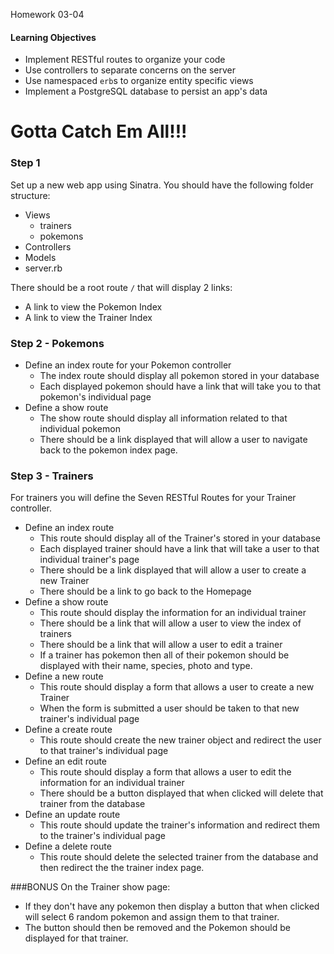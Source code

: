 Homework 03-04

#### Learning Objectives
- Implement RESTful routes to organize your code
- Use controllers to separate concerns on the server
- Use namespaced `erb`s to organize entity specific views
- Implement a PostgreSQL database to persist an app's data

# Gotta Catch Em All!!!

### Step 1
Set up a new web app using Sinatra. You should have the following folder
structure:
- Views
  - trainers
  - pokemons
- Controllers
- Models
- server.rb

There should be a root route `/` that will display 2 links:
- A link to view the Pokemon Index
- A link to view the Trainer Index

### Step 2 - Pokemons
- Define an index route for your Pokemon controller
  - The index route should display all pokemon stored in your database
  - Each displayed pokemon should have a link that will take you to that
  pokemon's individual page
- Define a show route
  - The show route should display all information related to that individual
  pokemon
  - There should be a link displayed that will allow a user to navigate back
  to the pokemon index page.

### Step 3 - Trainers
For trainers you will define the Seven RESTful Routes for your Trainer
controller.
- Define an index route
  - This route should display all of the Trainer's stored in your database
  - Each displayed trainer should have a link that will take a user to that
  individual trainer's page
  - There should be a link displayed that will allow a user to create a new
  Trainer
  - There should be a link to go back to the Homepage
- Define a show route
  - This route should display the information for an individual trainer
  - There should be a link that will allow a user to view the index of trainers
  - There should be a link that will allow a user to edit a trainer
  - If a trainer has pokemon then all of their pokemon should be displayed with
  their name, species, photo and type.
- Define a new route
  - This route should display a form that allows a user to create a new Trainer
  - When the form is submitted a user should be taken to that new trainer's
  individual page
- Define a create route
  - This route should create the new trainer object and redirect the user to
  that trainer's individual page
- Define an edit route
  - This route should display a form that allows a user to edit the information
  for an individual trainer
  - There should be a button displayed that when clicked will delete that
  trainer from the database
- Define an update route
  - This route should update the trainer's information and redirect them to
  the trainer's individual page
- Define a delete route
  - This route should delete the selected trainer from the database and then
  redirect the the trainer index page.

###BONUS
On the Trainer show page:
- If they don't have any pokemon then display a button that when clicked will
select 6 random pokemon and assign them to that trainer.
- The button should then be removed and the Pokemon should be displayed for
that trainer.
